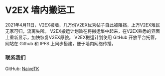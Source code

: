 # V2EX 墙内搬运工
2021年4月11日，V2EX被墙，几万份V2EX优秀帖子自此被阻挡，上万V2EX难民无家可归，流离失所。
V2EX搬运计划旨在将搬运集中起来，在V2EX熟悉的界面上重新显示，加快恢复V2EX原貌。
V2EX搬运计划使用 GitHub 开放平台托管，网站在 Github 和 IPFS 上同步搭建，便于墙内网络传播。
### 联系我们
GitHub: [NaiveTK](https://github.com/naivetkprojects)
